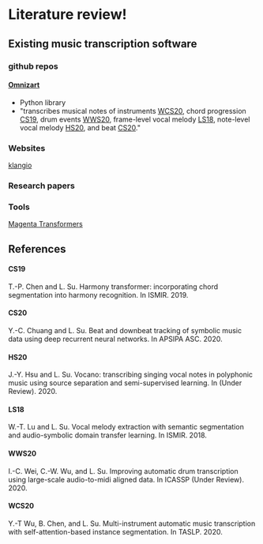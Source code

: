 # Literature review!


## Existing music transcription software

### github repos
#### [Omnizart](https://github.com/Music-and-Culture-Technology-Lab/omnizart)
- Python library
- "transcribes musical notes of instruments [WCS20](#WCS20), chord progression [CS19](#CS19), drum events [WWS20](#WWS20), frame-level vocal melody [LS18](#LS18), note-level vocal melody [HS20](#HS20), and beat [CS20](#CS20)."

### Websites
[klangio](https://allthingsai.com/tool/klangio)

### Research papers 


### Tools
[Magenta Transformers](https://magenta.tensorflow.org/transcription-with-transformers)


## References

#### CS19
T.-P. Chen and L. Su. Harmony transformer: incorporating chord segmentation into harmony recognition. In ISMIR. 2019.

#### CS20
Y.-C. Chuang and L. Su. Beat and downbeat tracking of symbolic music data using deep recurrent neural networks. In APSIPA ASC. 2020.

#### HS20
J.-Y. Hsu and L. Su. Vocano: transcribing singing vocal notes in polyphonic music using source separation and semi-supervised learning. In (Under Review). 2020.

#### LS18
W.-T. Lu and L. Su. Vocal melody extraction with semantic segmentation and audio-symbolic domain transfer learning. In ISMIR. 2018.

#### WWS20
I.-C. Wei, C.-W. Wu, and L. Su. Improving automatic drum transcription using large-scale audio-to-midi aligned data. In ICASSP (Under Review). 2020.

#### WCS20
Y.-T Wu, B. Chen, and L. Su. Multi-instrument automatic music transcription with self-attention-based instance segmentation. In TASLP. 2020.
